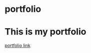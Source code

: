 
# portfolio
<h1>This is my portfolio</h1>
<a href="https://sambunathaa.github.io/portfolio">portfolio link</a>
